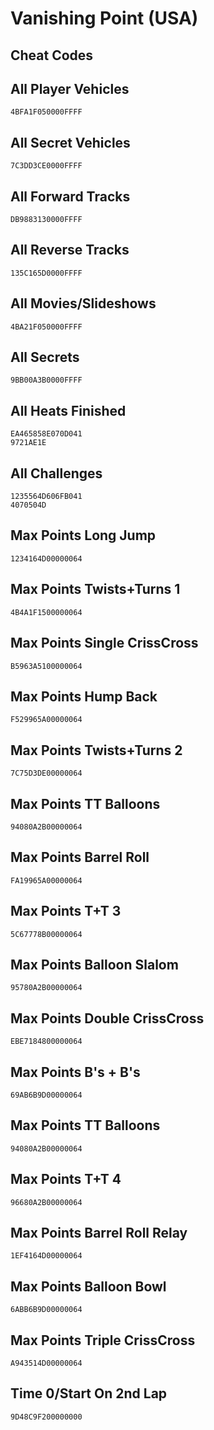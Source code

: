 # Vanishing Point (USA)

## Cheat Codes

## All Player Vehicles

```
4BFA1F050000FFFF

```

## All Secret Vehicles

```
7C3DD3CE0000FFFF

```

## All Forward Tracks

```
DB9883130000FFFF

```

## All Reverse Tracks

```
135C165D0000FFFF

```

## All Movies/Slideshows

```
4BA21F050000FFFF

```

## All Secrets

```
9BB00A3B0000FFFF

```

## All Heats Finished

```
EA465858E070D041
9721AE1E

```

## All Challenges

```
1235564D606FB041
4070504D

```

## Max Points Long Jump

```
1234164D00000064

```

## Max Points Twists+Turns 1

```
4B4A1F1500000064

```

## Max Points Single CrissCross

```
B5963A5100000064

```

## Max Points Hump Back

```
F529965A00000064

```

## Max Points Twists+Turns 2

```
7C75D3DE00000064

```

## Max Points TT Balloons

```
94080A2B00000064

```

## Max Points Barrel Roll

```
FA19965A00000064

```

## Max Points T+T 3

```
5C67778B00000064

```

## Max Points Balloon Slalom

```
95780A2B00000064

```

## Max Points Double CrissCross

```
EBE7184800000064

```

## Max Points B's + B's

```
69AB6B9D00000064

```

## Max Points TT Balloons

```
94080A2B00000064

```

## Max Points T+T 4

```
96680A2B00000064

```

## Max Points Barrel Roll Relay

```
1EF4164D00000064

```

## Max Points Balloon Bowl

```
6ABB6B9D00000064

```

## Max Points Triple CrissCross

```
A943514D00000064

```

## Time 0/Start On 2nd Lap

```
9D48C9F200000000

```

